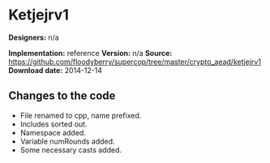 # Ketjejrv1

**Designers:** n/a

**Implementation:** reference
**Version:** n/a
**Source:** https://github.com/floodyberry/supercop/tree/master/crypto_aead/ketjejrv1
**Download date:** 2014-12-14

## Changes to the code

* File renamed to cpp, name prefixed.
* Includes sorted out.
* Namespace added.
* Variable numRounds added.
* Some necessary casts added.